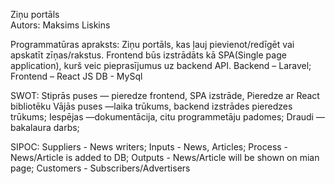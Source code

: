 Ziņu portāls  
Autors: Maksims Liskins

Programmatūras apraksts:
Ziņu portāls, kas ļauj pievienot/redīgēt vai apskatīt zīņas/rakstus. 
Frontend būs izstrādāts kā SPA(Single page application), kurš veic pieprasījumus uz backend API.
Backend – Laravel;
Frontend – React JS
DB - MySql

SWOT:
Stiprās puses — pieredze frontend, SPA izstrāde, Pieredze ar React bibliotēku
Vājās puses —laika trūkums, backend izstrādes pieredzes trūkums;
Iespējas —dokumentācija, citu programmetāju padomes;
Draudi —bakalaura darbs;

SIPOC:
Suppliers - News writers;
Inputs - News, Articles;
Process - News/Article is added to DB;
Outputs - News/Article will be shown on mian page;
Customers - Subscribers/Advertisers

